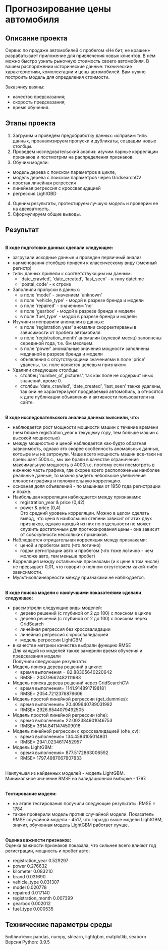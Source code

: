 
# Прогнозирование цены автомобиля

## Описание проекта
Сервис по продаже автомобилей с пробегом «Не бит, не крашен» разрабатывает приложение для привлечения новых клиентов. В нём можно быстро узнать рыночную стоимость своего автомобиля. В вашем распоряжении исторические данные: технические характеристики, комплектации и цены автомобилей. Вам нужно построить модель для определения стоимости. 

Заказчику важны:
  - качество предсказания;
  - скорость предсказания;
  - время обучения.

## Этапы проекта
1. Загрузим и проведем предобработку данных: исправим типы данных, проанализируем пропуски и дубликаты, создадим новые столбцы.
2. Проведем исследовательский анализ: изучим парные корреляции признаков и постмотрим на распределения признаков.
3. Обучим модели:
  - модель дерева с поиском параметров в цикле,
  - модель дерева с поиском параметров через GridsearchCV
  - простая линейная регрессия
  - линейная регрессия с кроссвалидацией
  - регрессия LightGBD
4. Оценим результаты, протестируем лучшую модель и проверим ее на адекватность.
5. Сформулируем общие выводы.
   
## Результат
<br>**В ходе подготовки данных сделали следующее:**
- загрузили исходные данные и проведен первичный анализ
- наименования столбцов привели к  классическому виду (змеиный регистр)
- типы данных привели к соответствующим им данным:
    - 'date_crawled', 'date_created', 'last_seen' - к типу datetime
    - 'postal_code' - к строке
- Заполнили пропуски в данных:
    - в поле 'model' -   значением 'unknown'
    - в поле 'vehicle_type' - модой в разрезе бренда и модели
    - в поле 'repaired' -  значением 'no'
    - в поле 'gearbox' -  модой в разрезе бренда и модели
    - в поле 'fuel_type' - модой в разрезе бренда и модели
- Изучили и исправили аномалии в данных:
    - в поле 'registration_year' аномалии скорректирваны в зависимости от пробега автомобиля
    - в поле 'registration_month' аномалии (нулевой месяц) заполнены серединой года, т.е. 6м месяцем.
    - в поле 'power' аномальные значения мощности заполнены медианой в разрезе бренда и модели
    - объявления с отсутствующими значениями в поле 'price' удалены, т.к. поле является целевым признаком
- Удалили следующие столбцы:
    - столбец 'number_of_pictures', так как поле не содержит иных значений, кроме 0.
    - столбцы 'date_crawled', 'date_created', 'last_seen' также удалены, так они не характеризуют продаваемый автомобиль, а относятся к дате публикации объявления и активности пользователя на сайте.

<br>**В ходе исследовательского анализа данных выяснили, что:**
- наблюдается рост мощности мощности машин с течение времени (чем ближе registration_year к текущему году, тем больше машин с высокой мощностью)
- между мощностью и ценой наблюдается как-будто обратная зависимость, однако это скорее особенность аномальных данных, котоыре мы не затронули. Чаще всего мощность машин все-таки не превышает 500л.с., мы же брали в качестве ограничения максимальную мощность в 4000л.с. поэтому если посмотреть в нижнюю часть графика, где скорее всего расположеныы наиболее реальные данные, то можно увидеть небольшое увеличение плоности графика и положительную корреляцию.
- основная доля объявлений - по машинам от 1950 года регистрации и позже.
- Наибольшая корреляция наблюдается между признаками:
    - registration_year & price (0,42)
    - power & price (0,4)
<br>Это средний уровень корреляции. Можно в целом сделать вывод, что цена в наибольшей степени зависит от этих двух признаков, однако каждый из них по отдельности не может служить достаточным для прогнозирования цены - она зависит от совокупности нескольких признаков.
- Наблюдается отрицательная корреляция между признаками:
    - ценой и пробегом авто (что логично)
    - годом регистрации авто и пробегом (что тоже логично - чем моложе авто, тем меньше пробег)
- Корреляция между остальными признаками (и к цене в том числе) не превышает 0,01, что говорит о полном отсутствием какой-либо зависимости.
- Мультиколлинеарности между признаками не наблюдается.

<br>**В ходе поиска модели с наилучшими показателями сделали следующее:**
- рассмотрели следующие виды моделей:
    - дерево решений (с глубиной от 2 до 100) с поиском в цикле
    - дерево решений (с глубиной от 2 до 100) с поиском через GridSearch
    - линейная регрессия без кроссвалидации
    - линейная регрессия с кроссвалидацией
    - модель регрессии LightGBM
- в качестве метрики качества выбрали функцию RMSE
<br>Для каждой из моделей также замерили время обучения и предсказания модели
<br>Получили следующие результаты:
- Модель поиска дерева решений в цикле:
    - время выполнения =  82.88305640220642
    - RMSE= 2037.9662482111983
- Модель поиска дерева решений через GridSearchCV:
    - время выполнения=  1141.9148917198181
    - RMSE= 2054.7212376879606
- Модель простой линейной регрессии (get_dummies):
    - время выполнения=  20.409640789031982
    - RMSE= 2926.6544079492505
- Модель простой линейной регрессии (ohe):
    - время выполнения=  22.002384901046753
    - RMSE= 3614.8411474509016
- Модель линейной регрессии с кроссвалидацией (ohe_cv):
    - время выполнения=  134.4584105014801
    - RMSE= 2941.0234617452957
- Модель LightGBM:
    - время выполнения=  877.5172863006592
    - RMSE= 1797.4987067807833
    
<br>Наилучшая из найденных моделей - модель LightGBM.
<br>Минимальное значение RMSE на валидационной выборке - 1797.

<br>**Тестирование модели:**
- на этапе тестирования получили следующие результаты: RMSE = 1784
- также проверили модель против случайной модели. Показатель RMSE случайной модели - 4517, что гораздо выше модели LightGBM, значит, обученная модель LightGBM работает лучше.

<br>**Оценка важности признаков:**
<br>Оценка важности признаков показала, что сильнее всего влияют год регистрации, мощность и пробег авто:
- registration_year     0.529297
- power                 0.276632
- kilometer             0.083210
- brand                 0.031690
- vehicle_type          0.031307
- model                 0.020778
- repaired              0.017140
- registration_month    0.007399
- gearbox               0.002012
- fuel_type             0.000535

## Технические параметры среды
Библиотеки: pandas, numpy, sklearn, lightgbm, matplotlib, seaborn
<br>Версия Python: 3.9.5
